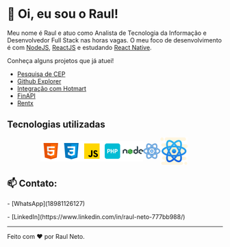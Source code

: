 # :wave: Oi, eu sou o Raul!

Meu nome é Raul e atuo como Analista de Tecnologia da Informação e Desenvolvedor Full Stack nas horas vagas.
O meu foco de desenvolvimento é com [NodeJS](https://nodejs.org/en/), [ReactJS](https://pt-br.reactjs.org/) e estudando [React Native](https://reactnative.dev/).

Conheça alguns projetos que já atuei!

- [Pesquisa de CEP](https://github.com/raulneto90/find-address-by-cep)
- [Github Explorer](https://github.com/raulneto90/github-explorer)
- [Integração com Hotmart](https://github.com/raulneto90/hotmart-sales-api)
- [FinAPI](https://github.com/raulneto90/ignite-finapi)
- [Rentx](https://github.com/raulneto90/ignite-nodejs-rentalx)

## Tecnologias utilizadas

<div style="display: flex; align-items:center; justify-content: center; max-width: 500px">
  <img src="https://github.com/raulneto90/raulneto90/blob/main/icons8-html-5-48.png" alt="HTML 5"/>
  <img src="https://github.com/raulneto90/raulneto90/blob/main/icons8-css3-48.png" alt="CSS 3"/>
  <img src="https://github.com/raulneto90/raulneto90/blob/main/javascript.png" alt="Javascript"/>
  <img src="https://github.com/raulneto90/raulneto90/blob/main/icons8-php-48.png" alt="PHP"/>
  <img src="https://github.com/raulneto90/raulneto90/blob/main/icons8-nodejs-48.png" alt="NodeJS"/>
  <img src="https://github.com/raulneto90/raulneto90/blob/main/icons8-react-40.png" alt="ReactJS"/>
  <img src="https://github.com/raulneto90/raulneto90/blob/main/icons8-react-native-64.png" alt="React Native"/>
</div>

## 📫 Contato:

<p>- [WhatsApp](18981126127)</p>
<p>- [LinkedIn](https://www.linkedin.com/in/raul-neto-777bb988/)</p>


---
Feito com ❤️ por Raul Neto.
